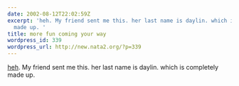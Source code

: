 ```yaml
---
date: 2002-08-12T22:02:59Z
excerpt: 'heh. My friend sent me this. her last name is daylin. which is completely
  made up. '
title: more fun coming your way
wordpress_id: 339
wordpress_url: http://new.nata2.org/?p=339
---
```


<a href="http://homestarrunner.com">heh</a>. My friend sent me this. her last name is daylin. which is completely made up. 
